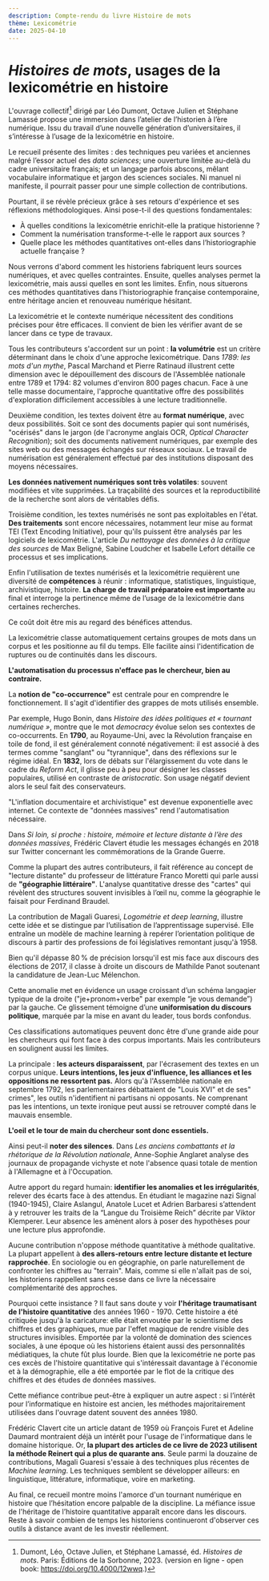 ```yaml
---
description: Compte-rendu du livre Histoire de mots
thème: Lexicométrie
date: 2025-04-10
---
```

#  _Histoires de mots_, usages de la lexicométrie en histoire


L'ouvrage collectif[^1] dirigé par Léo Dumont, Octave Julien et Stéphane Lamassé propose une immersion dans l’atelier de l’historien à l’ère numérique. Issu du travail d’une nouvelle génération d’universitaires, il s’intéresse à l’usage de la lexicométrie en histoire.

Le recueil présente des limites : des techniques peu variées et anciennes malgré l’essor actuel des _data sciences_; une ouverture limitée au-delà du cadre universitaire français; et un langage parfois abscons, mêlant vocabulaire informatique et jargon des sciences sociales. Ni manuel ni manifeste, il pourrait passer pour une simple collection de contributions.

Pourtant, il se révèle précieux grâce à ses retours d'expérience et ses réflexions méthodologiques. Ainsi pose-t-il des questions fondamentales: 
- À quelles conditions la lexicométrie enrichit-elle la pratique historienne ? 
- Comment la numérisation transforme-t-elle le rapport aux sources ? 
- Quelle place les méthodes quantitatives ont-elles dans l’historiographie actuelle française ?

Nous verrons d'abord comment les historiens fabriquent leurs sources numériques, et avec quelles contraintes. Ensuite, quelles analyses permet la lexicométrie, mais aussi quelles en sont les limites. Enfin, nous situerons ces méthodes quantitatives dans l'historiographie française contemporaine, entre héritage ancien et renouveau numérique hésitant.



La lexicométrie et le contexte numérique nécessitent des conditions précises pour être efficaces. Il convient de bien les vérifier avant de se lancer dans ce type de travaux.

Tous les contributeurs s'accordent sur un point : **la volumétrie** est un critère déterminant dans le choix d'une approche lexicométrique. Dans _1789: les mots d'un mythe_, Pascal Marchand et Pierre Ratinaud illustrent cette dimension avec le dépouillement des discours de l'Assemblée nationale entre 1789 et 1794: 82 volumes d'environ 800 pages chacun. Face à une telle masse documentaire, l'approche quantitative offre des possibilités d'exploration difficilement accessibles à une lecture traditionnelle.

Deuxième condition, les textes doivent être au **format numérique**, avec deux possibilités. Soit ce sont des documents papier qui sont numérisés, "océrisés" dans le jargon (de l'acronyme anglais OCR, _Optical Character Recognition_); soit des documents nativement numériques, par exemple des sites web ou des messages échangés sur réseaux sociaux. Le travail de numérisation est généralement effectué par des institutions disposant des moyens nécessaires. 

**Les données nativement numériques sont très volatiles**: souvent modifiées et vite supprimées. La traçabilité des sources et la reproductibilité de la recherche sont alors de véritables défis. 

Troisième condition, les textes numérisés ne sont pas exploitables en l'état. **Des traitements** sont encore nécessaires, notamment leur mise au format TEI (Text Encoding Initiative), pour qu'ils puissent être analysés par les logiciels de lexicométrie. L'article _Du nettoyage des données à la critique des sources_ de Max Beligné, Sabine Loudcher et Isabelle Lefort détaille ce processus et ses implications.

Enfin l'utilisation de textes numérisés et la lexicométrie requièrent une diversité de **compétences** à réunir : informatique, statistiques, linguistique, archivistique, histoire. 
**La charge de travail préparatoire est importante** au final et interroge la pertinence même de l’usage de la lexicométrie dans certaines recherches. 

Ce coût doit être mis au regard des bénéfices attendus.



La lexicométrie classe automatiquement certains groupes de mots dans un corpus et les positionne au fil du temps. Elle facilite ainsi l'identification de ruptures ou de continuités dans les discours.

**L'automatisation du processus n'efface pas le chercheur, bien au contraire.**

La **notion de "co-occurrence"** est centrale pour en comprendre le fonctionnement. Il s'agit d'identifier des grappes de mots utilisés ensemble. 

Par exemple, Hugo Bonin, dans _Histoire des idées politiques et « tournant numérique »_, montre que le mot _democracy_ évolue selon ses contextes de co-occurrents. 
En **1790**, au Royaume-Uni, avec la Révolution française en toile de fond, il est généralement connoté négativement: il est associé à des termes comme "sanglant" ou "tyrannique", dans des réflexions sur le régime idéal.
En **1832**, lors de débats sur l'élargissement du vote dans le cadre du _Reform Act_, il glisse peu à peu pour désigner les classes populaires, utilisé en contraste de _aristocratic_. Son usage négatif devient alors le seul fait des conservateurs.

"L'inflation documentaire et archivistique" est devenue exponentielle avec internet. Ce contexte de "données massives" rend l'automatisation nécessaire.  

 Dans  _Si loin, si proche : histoire, mémoire et lecture distante à l’ère des données massives_, Frédéric Clavert étudie les messages échangés en 2018 sur Twitter concernant les commémorations de la Grande Guerre. 

Comme la plupart des autres contributeurs, il fait référence au concept de "lecture distante" du professeur de littérature Franco Moretti qui parle aussi de **"géographie littéraire"**. L'analyse quantitative dresse des "cartes" qui révèlent des structures souvent invisibles à l’œil nu, comme la géographie le faisait pour Ferdinand Braudel.

La contribution de Magali Guaresi, _Logométrie et deep learning_, illustre cette idée et se distingue par l’utilisation de l’apprentissage supervisé. Elle entraîne un modèle de machine learning à repérer l’orientation politique de discours à partir des professions de foi législatives remontant jusqu'à 1958. 

Bien qu'il dépasse 80 % de précision lorsqu'il est mis face aux discours des élections de 2017, il classe à droite un discours de Mathilde Panot soutenant la candidature de Jean-Luc Mélenchon. 

Cette anomalie met en évidence un usage croissant d’un schéma langagier typique de la droite ("je+pronom+verbe" par exemple “je vous demande”) par la gauche. Ce glissement témoigne d’une **uniformisation du discours politique**, marquée par la mise en avant du leader, tous bords confondus.



Ces classifications automatiques peuvent donc être d'une grande aide pour les chercheurs qui font face à des corpus importants. Mais les contributeurs en soulignent aussi les limites.

La principale : **les acteurs disparaissent**, par l'écrasement des textes en un corpus unique. **Leurs intentions, les jeux d'influence, les alliances et les oppositions ne ressortent pas.** Alors qu'à l'Assemblée nationale en septembre 1792, les parlementaires débattaient de "Louis XVI" et de ses" crimes", les outils n'identifient ni partisans ni opposants. Ne comprenant pas les intentions, un texte ironique peut aussi se retrouver compté dans le mauvais ensemble. 

**L'oeil et le tour de main du chercheur sont donc essentiels.** 

Ainsi peut-il **noter des silences**. Dans _Les anciens combattants et la rhétorique de la Révolution nationale_, Anne-Sophie Anglaret analyse des journaux de propagande vichyste et note l'absence quasi totale de mention à l'Allemagne et à l'Occupation.

Autre apport du regard humain: **identifier les anomalies et les irrégularités**, relever des écarts face à des attendus.  En étudiant le magazine nazi Signal (1940-1945), Claire Aslangul, Anatole Lucet et Adrien Barbaresi s’attendent à y retrouver les traits de la “Langue du Troisième Reich” décrite par Viktor Klemperer. Leur absence les amènent alors à poser des hypothèses pour une lecture plus approfondie.



Aucune contribution n'oppose méthode quantitative à méthode qualitative. La plupart appellent à **des allers-retours entre lecture distante et lecture rapprochée**. En sociologie ou en géographie, on parle naturellement de confronter les chiffres au "terrain". Mais, comme si elle n'allait pas de soi, les historiens rappellent sans cesse dans ce livre la nécessaire complémentarité des approches.

Pourquoi  cette insistance ? Il faut sans doute y voir **l'héritage traumatisant de l'histoire quantitative** des années 1960 - 1970. Cette histoire a été critiquée jusqu'à la caricature: elle était envoutée par le scientisme des chiffres et des graphiques, mue par l'effet magique de rendre visible des structures invisibles. Emportée par la volonté de domination des sciences sociales, à une époque où les historiens étaient aussi des personnalités médiatiques, la chute fût plus lourde. Bien que la lexicométrie ne porte pas ces excès de l'histoire quantitative qui s'intéressait davantage à l'économie et à la démographie, elle a été emportée par le flot de la critique des chiffres et des études de données massives.

Cette méfiance contribue peut-être à expliquer un autre aspect : si l’intérêt pour l’informatique en histoire est ancien, les méthodes majoritairement utilisées dans l'ouvrage datent souvent des années 1980.

Frédéric Clavert cite un article datant de 1959 où François Furet et Adeline Daumard montraient déjà un intérêt pour l'usage de l'informatique dans le domaine historique. 
Or, **la plupart des articles de ce livre de 2023 utilisent la méthode Reinert qui a plus de quarante ans**. Seule parmi la douzaine de contributions, Magali Guaresi s'essaie à des techniques plus récentes de _Machine learning_. Les techniques semblent se développer ailleurs: en linguistique, littérature, informatique, voire en marketing. 



Au final, ce recueil montre moins l'amorce d'un tournant numérique en histoire que l’hésitation encore palpable de la discipline. La méfiance issue de l'héritage de l’histoire quantitative apparaît encore dans les discours. Reste à savoir combien de temps les historiens continueront d'observer ces outils à distance avant de les investir réellement.

[^1]: Dumont, Léo, Octave Julien, et Stéphane Lamassé, éd. _Histoires de mots_. Paris: Éditions de la Sorbonne, 2023. (version en ligne - open book: https://doi.org/10.4000/12wwq.)